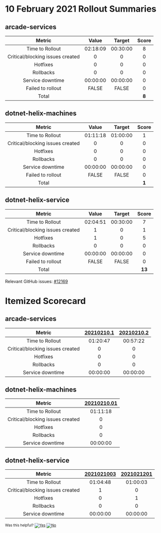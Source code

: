 # 10 February 2021 Rollout Summaries

## arcade-services

|              Metric              |   Value  |  Target  |   Score   |
|:--------------------------------:|:--------:|:--------:|:---------:|
| Time to Rollout                  | 02:18:09 | 00:30:00 |     8     |
| Critical/blocking issues created |     0    |    0     |     0     |
| Hotfixes                         |     0    |    0     |     0     |
| Rollbacks                        |     0    |    0     |     0     |
| Service downtime                 | 00:00:00 | 00:00:00 |     0     |
| Failed to rollout                |   FALSE  |   FALSE  |     0     |
| Total                            |          |          |   **8**   |


## dotnet-helix-machines

|              Metric              |   Value  |  Target  |   Score   |
|:--------------------------------:|:--------:|:--------:|:---------:|
| Time to Rollout                  | 01:11:18 | 01:00:00 |     1     |
| Critical/blocking issues created |     0    |    0     |     0     |
| Hotfixes                         |     0    |    0     |     0     |
| Rollbacks                        |     0    |    0     |     0     |
| Service downtime                 | 00:00:00 | 00:00:00 |     0     |
| Failed to rollout                |   FALSE  |   FALSE  |     0     |
| Total                            |          |          |   **1**   |


## dotnet-helix-service

|              Metric              |   Value  |  Target  |   Score   |
|:--------------------------------:|:--------:|:--------:|:---------:|
| Time to Rollout                  | 02:04:51 | 00:30:00 |     7     |
| Critical/blocking issues created |     1    |    0     |     1     |
| Hotfixes                         |     1    |    0     |     5     |
| Rollbacks                        |     0    |    0     |     0     |
| Service downtime                 | 00:00:00 | 00:00:00 |     0     |
| Failed to rollout                |   FALSE  |   FALSE  |     0     |
| Total                            |          |          |   **13**   |

Relevant GitHub issues: [#12169](https://github.com/dotnet/core-eng/issues/12169)
# Itemized Scorecard

## arcade-services

| Metric | [20210210.1](https://dev.azure.com/dnceng/7ea9116e-9fac-403d-b258-b31fcf1bb293/_build/results?buildId=988245) | [20210210.2](https://dev.azure.com/dnceng/7ea9116e-9fac-403d-b258-b31fcf1bb293/_build/results?buildId=988552) |
|:-----:|:-----:|:-----:|
| Time to Rollout | 01:20:47 | 00:57:22 |
| Critical/blocking issues created | 0 | 0 |
| Hotfixes | 0 | 0 |
| Rollbacks | 0 | 0 |
| Service downtime | 00:00:00 | 00:00:00 |


## dotnet-helix-machines

| Metric | [20210210.01](https://dev.azure.com/dnceng/7ea9116e-9fac-403d-b258-b31fcf1bb293/_build/results?buildId=987462) |
|:-----:|:-----:|
| Time to Rollout | 01:11:18 |
| Critical/blocking issues created | 0 |
| Hotfixes | 0 |
| Rollbacks | 0 |
| Service downtime | 00:00:00 |


## dotnet-helix-service

| Metric | [2021021003](https://dev.azure.com/dnceng/7ea9116e-9fac-403d-b258-b31fcf1bb293/_build/results?buildId=988235) | [2021021201](https://dev.azure.com/dnceng/7ea9116e-9fac-403d-b258-b31fcf1bb293/_build/results?buildId=993070) |
|:-----:|:-----:|:-----:|
| Time to Rollout | 01:04:48 | 01:00:03 |
| Critical/blocking issues created | 1 | 0 |
| Hotfixes | 0 | 1 |
| Rollbacks | 0 | 0 |
| Service downtime | 00:00:00 | 00:00:00 |



<!-- Begin Generated Content: Doc Feedback -->
<sub>Was this helpful? [![Yes](https://helix.dot.net/f/ip/5?p=Documentation%5CTeamProcess%5CRollout-Scorecards%5CScorecard_2021-02-10.md)](https://helix.dot.net/f/p/5?p=Documentation%5CTeamProcess%5CRollout-Scorecards%5CScorecard_2021-02-10.md) [![No](https://helix.dot.net/f/in)](https://helix.dot.net/f/n/5?p=Documentation%5CTeamProcess%5CRollout-Scorecards%5CScorecard_2021-02-10.md)</sub>
<!-- End Generated Content-->
